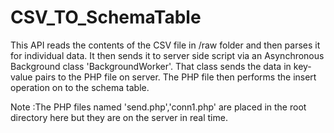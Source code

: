 # CSV_TO_SchemaTable
This API reads the contents of the CSV file in /raw folder and then parses it for individual data.
It then sends it to server side script via an Asynchronous Background class 'BackgroundWorker'.
That class sends the data in key-value pairs to the PHP file on server.
The PHP file then performs the insert operation on to the schema table.

Note :The PHP files named 'send.php','conn1.php' are placed in the root directory here but they are on the server in real time.

